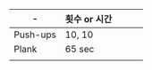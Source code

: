 | - 	| 횟수 or 시간 	|  	|   	|   	|
|------	|-----	|------	|---	|---	|
| Push-ups  	| 10, 10    	|      	|   	|   	|
| Plank 	| 65 sec   	|      	|   	|   	|
|      	|     	|      	|   	|   	|